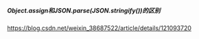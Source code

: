 ##### Object.assign和JSON.parse(JSON.stringify())的区别

https://blog.csdn.net/weixin_38687522/article/details/121093720